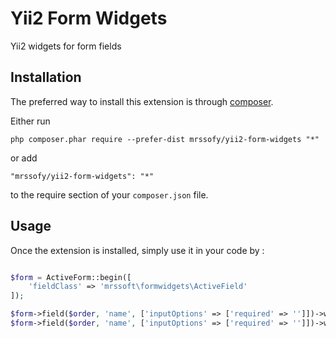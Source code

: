 Yii2 Form Widgets
=================
Yii2 widgets for form fields

Installation
------------

The preferred way to install this extension is through [composer](http://getcomposer.org/download/).

Either run

```
php composer.phar require --prefer-dist mrssofy/yii2-form-widgets "*"
```

or add

```
"mrssofy/yii2-form-widgets": "*"
```

to the require section of your `composer.json` file.


Usage
-----

Once the extension is installed, simply use it in your code by  :

```php

$form = ActiveForm::begin([
    'fieldClass' => 'mrssoft\formwidgets\ActiveField'
]);

$form->field($order, 'name', ['inputOptions' => ['required' => '']])->widget(FieldFIO::className());
$form->field($order, 'name', ['inputOptions' => ['required' => '']])->widget(FieldPhone::className());
```